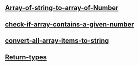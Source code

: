 [Array-of-string-to-array-of-Number](./Array-of-string-to-array-of-number.js)
---
[check-if-array-contains-a-given-number](./Check-if-array-contains-a-given-number.js)
---
[convert-all-array-items-to-string](./Convert-all-array-items-to-string.js)
---
[Return-types](./Return-types.js)
---